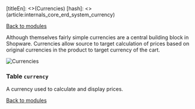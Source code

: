 [titleEn]: <>(Currencies)
[hash]: <>(article:internals_core_erd_system_currency)

[Back to modules](./../10-modules.md)

Although themselves fairly simple currencies are a central building block in Shopware.
Currencies allow source to target calculation of prices based on original currencies in the product to target currency of the cart.

![Currencies](./dist/erd-shopware-core-system-currency.png)


### Table `currency`

A currency used to calculate and display prices.


[Back to modules](./../10-modules.md)
